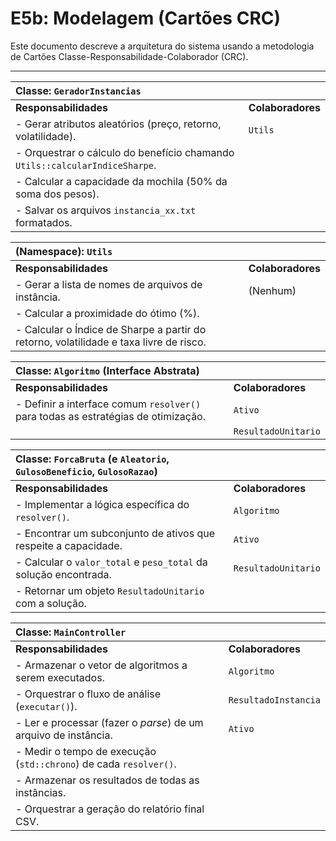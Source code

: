 # E5b: Modelagem (Cartões CRC)

Este documento descreve a arquitetura do sistema usando a metodologia de Cartões Classe-Responsabilidade-Colaborador (CRC).

---

| Classe: **`GeradorInstancias`** | |
| :--- | :--- |
| **Responsabilidades** | **Colaboradores** |
| - Gerar atributos aleatórios (preço, retorno, volatilidade). | `Utils` |
| - Orquestrar o cálculo do benefício chamando `Utils::calcularIndiceSharpe`. | |
| - Calcular a capacidade da mochila (50% da soma dos pesos). | |
| - Salvar os arquivos `instancia_xx.txt` formatados. | |

| (Namespace): **`Utils`** | |
| :--- | :--- |
| **Responsabilidades** | **Colaboradores** |
| - Gerar a lista de nomes de arquivos de instância. | (Nenhum) |
| - Calcular a proximidade do ótimo (%). | |
| - Calcular o Índice de Sharpe a partir do retorno, volatilidade e taxa livre de risco. | |

| Classe: **`Algoritmo`** (Interface Abstrata) | |
| :--- | :--- |
| **Responsabilidades** | **Colaboradores** |
| - Definir a interface comum `resolver()` para todas as estratégias de otimização. | `Ativo` |
| | `ResultadoUnitario` |

| Classe: **`ForcaBruta`** (e `Aleatorio`, `GulosoBeneficio`, `GulosoRazao`) | |
| :--- | :--- |
| **Responsabilidades** | **Colaboradores** |
| - Implementar a lógica específica do `resolver()`. | `Algoritmo` |
| - Encontrar um subconjunto de ativos que respeite a capacidade. | `Ativo` |
| - Calcular o `valor_total` e `peso_total` da solução encontrada. | `ResultadoUnitario` |
| - Retornar um objeto `ResultadoUnitario` com a solução. | |

| Classe: **`MainController`** | |
| :--- | :--- |
| **Responsabilidades** | **Colaboradores** |
| - Armazenar o vetor de algoritmos a serem executados. | `Algoritmo` |
| - Orquestrar o fluxo de análise (`executar()`). | `ResultadoInstancia` |
| - Ler e processar (fazer o *parse*) de um arquivo de instância. | `Ativo` |
| - Medir o tempo de execução (`std::chrono`) de cada `resolver()`. | |
| - Armazenar os resultados de todas as instâncias. | |
| - Orquestrar a geração do relatório final CSV. | |

